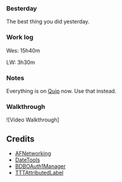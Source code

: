 ### Besterday
 
The best thing you did yesterday. 

### Work log

Wes: 15h40m

LW: 3h30m

### Notes

Everything is on [Quip](https://quip.com/8WIxAZrbzGQE) now. Use that instead.

### Walkthrough
![Video Walkthrough]

Credits
---------
* [AFNetworking](https://github.com/AFNetworking/AFNetworking)
* [DateTools](https://github.com/MatthewYork/DateTools)
* [BDBOAuth1Manager](https://github.com/bdbergeron/BDBOAuth1Manager)
* [TTTAttributedLabel](https://github.com/mattt/TTTAttributedLabel)
